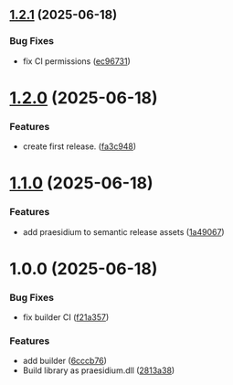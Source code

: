 ## [1.2.1](https://github.com/SteamClientHomebrew/Praesidium/compare/v1.2.0...v1.2.1) (2025-06-18)


### Bug Fixes

* fix CI permissions ([ec96731](https://github.com/SteamClientHomebrew/Praesidium/commit/ec96731ed896c197f5bddc53abc5b3c56c83bb05))

# [1.2.0](https://github.com/SteamClientHomebrew/Praesidium/compare/v1.1.0...v1.2.0) (2025-06-18)


### Features

* create first release. ([fa3c948](https://github.com/SteamClientHomebrew/Praesidium/commit/fa3c948d9444a49f5a77a63959979d0a41152031))

# [1.1.0](https://github.com/SteamClientHomebrew/Praesidium/compare/v1.0.0...v1.1.0) (2025-06-18)


### Features

* add praesidium to semantic release assets ([1a49067](https://github.com/SteamClientHomebrew/Praesidium/commit/1a4906747794b310e9e27c935ffe19ddee5efd68))

# 1.0.0 (2025-06-18)


### Bug Fixes

* fix builder CI ([f21a357](https://github.com/SteamClientHomebrew/Praesidium/commit/f21a35750279dff42f414a8d92ff6e89b2d1be8f))


### Features

* add builder ([6cccb76](https://github.com/SteamClientHomebrew/Praesidium/commit/6cccb7654d60d140a1d6940a68af91df03104f04))
* Build library as praesidium.dll ([2813a38](https://github.com/SteamClientHomebrew/Praesidium/commit/2813a38fc9f971d39f4bc205e34258194440f07d))
